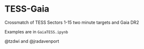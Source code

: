 # TESS-Gaia
Crossmatch of TESS Sectors 1-15 two minute targets and Gaia DR2

Examples are in `GaiaTESS.ipynb`

@tzdwi and @jradavenport
